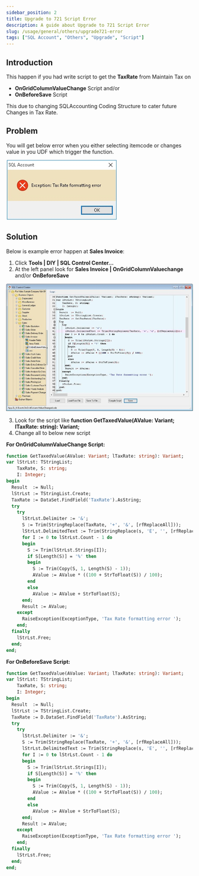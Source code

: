 ```yaml
---
sidebar_position: 2
title: Upgrade to 721 Script Error
description: A guide about Upgrade to 721 Script Error
slug: /usage/general/others/upgrade721-error
tags: ["SQL Account", "Others", "Upgrade", "Script"]
---
```


## Introduction

This happen if you had write script to get the **TaxRate** from Maintain Tax on

- **OnGridColumnValueChange** Script and/or
- **OnBeforeSave** Script

This due to changing SQLAccounting Coding Structure to cater future Changes in Tax Rate.

## Problem

You will get below error when you either selecting itemcode or changes value in you UDF which trigger the function.

![upgrade-problem](../../../../static/img/usage/general/others/upgrade721-error/upgrade-problem.jpg)

## Solution

Below is example error happen at **Sales Invoice**:

1. Click **Tools | DIY | SQL Control Center...**
2. At the left panel look for **Sales Invoice | OnGridColumnValuechange** and/or **OnBeforeSave**

![upgrade-solution](../../../../static/img/usage/general/others/upgrade721-error/upgrade-solution.jpg)

3. Look for the script like **function GetTaxedValue(AValue: Variant; lTaxRate: string): Variant;**
4. Change all to below new script

**For OnGridColumnValueChange Script:**

```pascal
function GetTaxedValue(AValue: Variant; lTaxRate: string): Variant;
var lStrLst: TStringList;
    TaxRate, S: string;
    I: Integer;
begin
  Result  := Null;
  lStrLst := TStringList.Create;
  TaxRate := DataSet.FindField('TaxRate').AsString;
  try
    try
      lStrLst.Delimiter := '&'; 
      S := Trim(StringReplace(TaxRate, '+', '&', [rfReplaceAll]));
      lStrLst.DelimitedText := Trim(StringReplace(s, 'E', '', [rfReplaceAll])); 
      for I := 0 to lStrLst.Count - 1 do
      begin
        S := Trim(lStrLst.Strings[I]);
        if S[Length(S)] = '%' then
        begin
          S := Trim(Copy(S, 1, Length(S) - 1));
          AValue := AValue * ((100 + StrToFloat(S)) / 100);
        end
        else
          AValue := AValue + StrToFloat(S);
      end;
      Result := AValue;
    except
      RaiseException(ExceptionType, 'Tax Rate formatting error ');
    end;
  finally
    lStrLst.Free;
  end;
end;
```

**For OnBeforeSave Script:**

```pascal
function GetTaxedValue(AValue: Variant; lTaxRate: string): Variant;
var lStrLst: TStringList;
    TaxRate, S: string;
    I: Integer;
begin
  Result  := Null;
  lStrLst := TStringList.Create;
  TaxRate := D.DataSet.FindField('TaxRate').AsString;
  try
    try
      lStrLst.Delimiter := '&'; 
      S := Trim(StringReplace(TaxRate, '+', '&', [rfReplaceAll]));
      lStrLst.DelimitedText := Trim(StringReplace(s, 'E', '', [rfReplaceAll])); 
      for I := 0 to lStrLst.Count - 1 do
      begin
        S := Trim(lStrLst.Strings[I]);
        if S[Length(S)] = '%' then
        begin
          S := Trim(Copy(S, 1, Length(S) - 1));
          AValue := AValue * ((100 + StrToFloat(S)) / 100);
        end
        else
          AValue := AValue + StrToFloat(S);
      end;
      Result := AValue;
    except
      RaiseException(ExceptionType, 'Tax Rate formatting error ');
    end;
  finally
    lStrLst.Free;
  end;
end;
```
